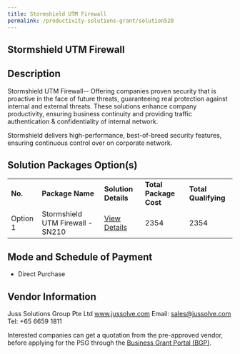 ```yaml
---
title: Stormshield UTM Firewall
permalink: /productivity-solutions-grant/solution520
---
```


## Stormshield UTM Firewall

## Description

Stormshield UTM Firewall-- Offering companies proven security that is proactive in the face of future threats, guaranteeing real protection against internal and external threats. These solutions enhance company productivity, ensuring business continuity and providing traffic authentication & confidentiality of internal network. 

Stormshield delivers high-performance, best-of-breed security features, ensuring continuous control over on corporate network.


## Solution Packages Option(s)

<table>
<tr>
<td><b>No.</b></td>
<td><b>Package Name</b></td>
<td><b>Solution Details</b></td>
<td><b>Total Package Cost</b></td>
<td><b>Total Qualifying</b></td>
</tr>
<tr>
<td>Option 1</td>
<td>Stormshield UTM Firewall - SN210</td>
<td><a href='https://www.gobusiness.gov.sg/images/psg/Juss_Solutions_Desensitised_Annex_3_Part_1.pdf'>View Details</a></td>
<td>2354</td>
<td>2354</td>
</tr>
</table>

## Mode and Schedule of Payment

 - Direct Purchase

## Vendor Information

 Juss Solutions Group Pte Ltd
www.jussolve.com
Email: sales@jussolve.com
Tel: +65 6659 1811

Interested companies can get a quotation from the pre-approved vendor, before applying for the PSG through the <a href='https://www.businessgrants.gov.sg/'>Business Grant Portal (BGP)</a>.
